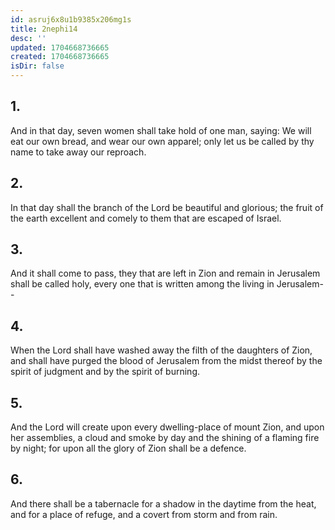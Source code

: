 ```yaml
---
id: asruj6x8u1b9385x206mg1s
title: 2nephi14
desc: ''
updated: 1704668736665
created: 1704668736665
isDir: false
---
```

## 1.
And in that day, seven women shall take hold of one man, saying: We will eat our own bread, and wear our own apparel; only let us be called by thy name to take away our reproach.
## 2.
In that day shall the branch of the Lord be beautiful and glorious; the fruit of the earth excellent and comely to them that are escaped of Israel.
## 3.
And it shall come to pass, they that are left in Zion and remain in Jerusalem shall be called holy, every one that is written among the living in Jerusalem--
## 4.
When the Lord shall have washed away the filth of the daughters of Zion, and shall have purged the blood of Jerusalem from the midst thereof by the spirit of judgment and by the spirit of burning.
## 5.
And the Lord will create upon every dwelling-place of mount Zion, and upon her assemblies, a cloud and smoke by day and the shining of a flaming fire by night; for upon all the glory of Zion shall be a defence.
## 6.
And there shall be a tabernacle for a shadow in the daytime from the heat, and for a place of refuge, and a covert from storm and from rain.
